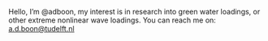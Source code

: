 Hello, I’m @adboon, my interest is in research into green water loadings, or other extreme nonlinear wave loadings. 
You can reach me on: a.d.boon@tudelft.nl 


